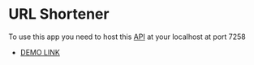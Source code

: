 # URL Shortener

To use this app you need to host this [API](https://github.com/vrima1221/UrlShortenerAPI) at your localhost at port 7258

- [DEMO LINK](https://vrima1221.github.io/URL_Shortener/)
